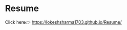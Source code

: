 # Resume

Click here👉 <a href="https://lokeshsharma1703.github.io/Resume/">https://lokeshsharma1703.github.io/Resume/</a>
